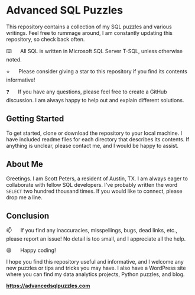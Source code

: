 # Advanced SQL Puzzles

This repository contains a collection of my SQL puzzles and various writings. Feel free to rummage around, I am constantly updating this repository, so check back often.

:keyboard:&nbsp;&nbsp;&nbsp;&nbsp;&nbsp;&nbsp;All SQL is written in Microsoft SQL Server T-SQL, unless otherwise noted.

:star:&nbsp;&nbsp;&nbsp;&nbsp;&nbsp;&nbsp;Please consider giving a star to this repository if you find its contents informative!

:question:&nbsp;&nbsp;&nbsp;&nbsp;&nbsp;&nbsp;If you have any questions, please feel free to create a GitHub discussion. I am always happy to help out and explain different solutions.

## Getting Started

To get started, clone or download the repository to your local machine. I have included readme files for each directory that describes its contents. If anything is unclear, please contact me, and I would be happy to assist.

## About Me

Greetings. I am Scott Peters, a resident of Austin, TX. I am always eager to collaborate with fellow SQL developers. I've probably written the word `SELECT` two hundred thousand times.  If you would like to connect, please drop me a line.

## Conclusion

:mailbox:&nbsp;&nbsp;&nbsp;&nbsp;&nbsp;&nbsp;If you find any inaccuracies, misspellings, bugs, dead links, etc., please report an issue! No detail is too small, and I appreciate all the help.

:smile:&nbsp;&nbsp;&nbsp;&nbsp;&nbsp;&nbsp;Happy coding!

I hope you find this repository useful and informative, and I welcome any new puzzles or tips and tricks you may have. I also have a WordPress site where you can find my data analytics projects, Python puzzles, and blog.    

**https://advancedsqlpuzzles.com**  
